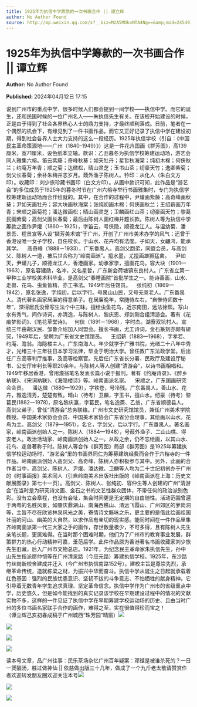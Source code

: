 ```yaml
---
title: 1925年为执信中学筹款的一次书画合作 || 谭立辉
author: No Author Found
source: http://mp.weixin.qq.com/s?__biz=MzA5MDkxNTA4Ng==&amp;mid=2454914950&amp;idx=1&amp;sn=fba4502290b5095f0e299444e802be0e&amp;chksm=87a3cfe7b0d446f197b81cfd177439acc11c1c0357064e8e34c8f818aa0a490a961d23798055&poc_token=HJ_Do2ejHyO-wNZGG8Q1S8FdPgy1YBBEob-nUEme
---
```


# 1925年为执信中学筹款的一次书画合作 || 谭立辉

**Author:** No Author Found

**Published:** 2024年04月12日 17:15

说到广州市的重点中学，很多时候人们都会提到一间学校——执信中学。而它的诞生，还和民国时候的一位广州名人——朱执信先生有关。在该校开始建设的时候，正是由于得到了社会各界热心人士的鼎力支持，才最终顺利落成。日前，笔者在一个偶然的机会下，有缘见到了一件书画作品，而它又正好记录了执信中学在建设初期，得到社会各界人士大力支持的这么一段经历。1925年执信学校（引自：《中国民主革命策源地——广州（1840-1949）》）这是一件花卉国画《群芳图》，高139厘米，宽71厘米，设色纸本立轴。款识：乙丑暮冬为执信学校筹建运动场，游艺会同人雅集六榕。笛云紫藤；奇峰秋葵；如天牡丹；星哲秋海棠；纯初木棉；何侠秋兰；约庵万年青；顺之菊；达微松，晴山灵芝；玉书山茶；纫豪天竹；逸卿紫菊；剑父长春菊；余补朱梅并志岁月。葭外渔子陈树人。钤印：从化人（朱白文方印）。收藏印：刘少旅珍藏书画印（白文方印）。从画中款识可知，此作品是“游艺会”的多位成员于1925年的暮冬时节在广州六榕寺举行书画雅集时，专门为执信学校筹建新运动场而合作绘就的。其中，在合作的过程中，尹爟画紫藤；高奇峰画秋葵；尹如天画牡丹；容大块画秋海棠；张纯初画木棉；何侠画秋兰；王绍薪画万年青；宋顺之画菊花；潘达微画松；晴山画灵芝；卫麟画红山茶；纫豪画天竹；黎葛民画紫菊；高剑父画长春菊；最后由陈树人画红梅并题长款。陈树人等为执信中学筹款之画作尹爟（1860－1925），字笛云，号侠隐，顺德龙江人。与温幼菊、潘景吾、程景宣等人设“撷芳美术馆”于广州，开创了广州市美术办学的风气；还曾于香港设唯一女子学校，自任校长。于山水、花卉均有法度。子如天，女翩鸿，能承其学。    高奇峰（1888－1933），广东番禺人。高剑父胞弟，同盟会员，与高剑父、陈树人一道，被后世合称为“岭南画派”。擅水墨，尤擅画雄狮猛禽。    尹如天，尹爟儿子，顺德龙江人，香港画家。幼承家学，擅画花鸟。容大块（1901—1963），原名容建勋，名冲，又名星哲，广东新会荷塘镇东良村人。广东省立第一甲种工业学校美术科毕业，是高剑父“春睡画院”首批学生之一。能诗善画，山水、走兽、花鸟、虫鱼皆精，亦工书法。1949年后任馆员。    张纯初（1869—1942），原名张逸，字纯初，后以字行。号禺山山民，又号无竞老人。广东番禺人。清代著名画家居廉的得意弟子。在居廉晚年，常随侍左右，“自惟侍师数十年”，深得居氏没骨写生法个中三昧。擅绘虫鱼花鸟，近宗南田，远法徐熙。写山水有秀气，间作诗词，亦清逸，与陈树人、黎庆恩、郑剑刚合组清游会。著有《花痕梦影词》、《笔花草堂诗》。   何侠（1891－1968），字时杰。湖寮双坑村人。宣统三年由胡汉民、邹鲁介绍加入同盟会。擅长书画，尤工诗词，金石篆刻亦颇有研究，1949年后，受聘为广东省文史馆馆员。    王绍薪（1883—1968），字孝若、约庵、澹翁。海隐楼主人。广东南海人。年少就学于广雅书院，光绪二十八年中秀才，光绪三十三年往日本学习法律，毕业于明治大学。曾任教广东法政学堂。后出任广东高等判厅推事，及高等检察官。先后任广东省长分署、民政厅及建设厅秘书、公安厅审判长等职20余年。与陈树人等人创建“清游会”，以诗书画相唱和。1949年移居香港，曾用澹翁笔名发表长篇小说于报刊。著有《约庵诗录》、《醉乡衲联》、《宋词衲联》、《海隐楼诗》等。岭南画派名家。    宋顺之，广东国画研究会会员。    潘达微（1880—1929），字铁苍，号冷残。广东番禺人。善山水、花卉，雅逸清秀，楚楚有致。晴山（待考）卫麟，字玉书，擅山水。纫豪（待考）黎葛民(1882—1978)，原名黎庆瀛，字葛民，笔名逸斋、乙翁，广东省顺德县人。高剑父弟子，曾任“清游会”总务联络。广州市文史研究馆馆员，兼任广州美术学院教授。中国美术家协会会员、中国美术家协会广东省分会理事。其绘画以山水，花鸟为主。高剑父（1879—1951），名仑，字剑父，后以字行。广东番禺人。著名画家，岭南画派创始人之一。陈树人（1884—1948），号葭外渔子、二山山樵、得安老人。政治活动家、岭南画派创始人之一。从政之余，仍不忘绘画，以其山水、花鸟、走兽著称于时。陈树人等合作《群芳图》局部《群芳图》是1925年筹建执信学校运动场时，“游艺会”里的书画界同仁为筹募建筑经费而合作于六榕寺的一件作品。岭南画派创始人高剑父、高奇峰、陈树人亦积极参与其中。另外，此画的合作者当中，高剑父、陈树人、尹爟、潘达微、卫麟等人均为二十世纪初创办于广州的《时事画报》美术同人（引自岭南美术出版社出版的《岭南画派在上海：历史文献展图录》第七十一页）。高剑父、陈树人、张纯初、容仲生等人创建的广州“清游会”在当时是为研究诗文画、金石之书的文艺性群众团体，不带任何的政治派别色彩。没有立会章程，也没有会址，集会时间更是无定期的自由随性。活动范围曾遍于两粤的名胜风景，如肇庆鼎湖山、南海西樵山、清远飞霞山、广州郊区的萝岗洞等，主旨不尽在欣览林泉风光之美，寄情诗文觞咏之乐，更主要的是借此绘画祖国壮丽的河山、幽美的大自然，以求作品有亲切的现实感。能同时间在一件作品里集齐岭南画派第一代三大家之手的画作，存世数量极少，不可多得，且有陈树人先生亲笔长题，更属难得。在当时那个困难时期，他们为了广州市的教育事业发展，群策群力的热心行动精神可嘉，垂范后学。此件作品原为香港著名书画收藏家刘少旅先生旧藏，后入广州市文物总店。1921年，为纪念民主革命家朱执信先生，孙中山先生指派廖仲恺等在广州清泉路（今应元路）筹建执信学校。1925年，东沙路竹丝岗新校舍建成并迁入（今广州市执信南路152号）。建校主旨是尊崇先烈，承继革命传统，造就栋梁之材，为振兴中华而奋斗。执信中学从诞生之日起就承载着红色基因：强烈的民族忧患意识、坚韧不拔的斗争意志、不怕牺牲的献身精神。它引导着无数青年学生追求真理、坚定革命信念。执信中学作为广州市的省级重点中学，历史悠久，但是如今能找到的真实记录该学校在早期建设过程中的情况的文献实物不多，这样的一件见证了执信中学在早期筹建学校运动场的历史、且由当时广州的多位书画名家联手合作的画作，难得之至，实在很值得珍而宝之！               （谭立辉己亥初春成稿于广州城西“珠芳园”晴窗）![](https://mmbiz.qpic.cn/mmbiz_jpg/PJWG74pLsMayvR1AyLpp1OwsWXJhmAMu6hEnyJ4hyVxh2jeFxNGwngJfdXCj1cuXFPwvvJjPH1NhDydQF15CRA/640?wx_fmt=jpeg)

![](https://mmbiz.qpic.cn/mmbiz_jpg/PJWG74pLsMbLjljpxbBN12GAooEpXV12dKKDV4we3tK9Y56JgTQxsCDRCpUk4DLWS9t27tIMq3WhORO9OW9Vww/640)

![](https://mmbiz.qpic.cn/mmbiz_jpg/PJWG74pLsMbLjljpxbBN12GAooEpXV12mfMn28GvVgXdicJMXSm9OibSplLV5fHMeVhybT10psAialzpVqaokmyMw/640)

![](https://mmbiz.qpic.cn/mmbiz_jpg/PJWG74pLsMbLjljpxbBN12GAooEpXV12tnZ05HtPmZz6mv1YIhhBBL3B67bPFavsG2MpELhvklfFGQ6a60pSag/640)



读本号文章，品广州往事：民乐茶场杂忆广州百年疑案：邓铿是被谁杀死的？一日一煲靓汤，胜过做神仙 || 依慈做出版三十几年，做成了一个九斤老太敬请赞赏作者欢迎转发朋友圈欢迎关注本号![](https://mmbiz.qpic.cn/mmbiz_gif/PJWG74pLsMayvR1AyLpp1OwsWXJhmAMusfs1pQabdPdhBk4997RJ6orCd8NJIkE6QtgAQLO9aEydzZrVqqk7ew/640?wx_fmt=gif&wxfrom=5&wx_lazy=1&tp=webp)

![](https://mmbiz.qpic.cn/mmbiz_png/PJWG74pLsMZzcCibzGRozVicbv6KUO3bDflt3UMsjAN5Umg3vXlzRF7UL0DXPumAh8OUYEVujD3a3oBEbTtUzAnQ/640?wx_fmt=other&from=appmsg&wxfrom=5&wx_lazy=1&wx_co=1&tp=webp)

![](https://mmbiz.qpic.cn/mmbiz_png/PJWG74pLsMbxzxSWsbSxWa401icEeDUWiawxAxbdgTq3LmtribGicfmgEgabFONInhdrQRwY9Y4pmxRGlAoaQAaMDA/640?wx_fmt=other&wxfrom=5&wx_lazy=1&wx_co=1&tp=webp)



